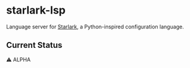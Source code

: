 # starlark-lsp
Language server for [Starlark][starlark], a Python-inspired configuration language.

## Current Status
⚠ ALPHA

[starlark]: https://docs.bazel.build/versions/main/skylark/language.html
